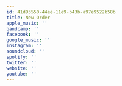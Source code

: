 ```yaml
---
id: 41d93550-44ee-11e9-b43b-a97e9522b58b
title: New Order
apple_music: ''
bandcamp: ''
facebook: ''
google_music: ''
instagram: ''
soundcloud: ''
spotify: ''
twitter: ''
website: ''
youtube: ''
---
```


